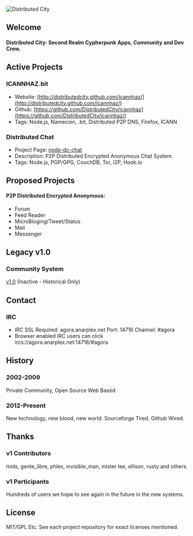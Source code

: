 ![Distributed City](http://distributedcity.github.com/images/distributedCity.jpg)

## Welcome

#### Distributed City: Second Realm Cypherpunk Apps, Community and Dev Crew.

## Active Projects

### ICANNHAZ.bit
* Website: [http://distributedcity.github.com/icannhaz/](http://distributedcity.github.com/icannhaz/)
* Github: [https://github.com/DistributedCity/icannhaz](https://github.com/DistributedCity/icannhaz/)
* Tags: Node.js, Namecoin, .bit, Distributed P2P DNS, Firefox, ICANN

### Distributed Chat
* Project Page: [node-dc-chat](https://github.com/DistributedCity/node-dc-chat)
* Description: P2P Distributed Encrypted Anonymous Chat System.
* Tags: Node.js, PGP/GPG, CouchDB, Tor, I2P, Hook.io


## Proposed Projects
#### P2P Distributed Encrypted Anonymous:
* Forum
* Feed Reader
* MicroBloging/Tweet/Status 
* Mail
* Messenger

## Legacy v1.0

### Community System
[v1.0](https://github.com/DistributedCity/dc-legacy-system-v1) (Inactive - Historical Only)

## Contact

### IRC
* IRC SSL Required: agora.anarplex.net Port: 14716 Channel: #agora
* Browser enabled IRC users can click ircs://agora.anarplex.net:14716/#agora

## History

### 2002-2009
Private Community, Open Source Web Based

### 2012-Present
New technology, new blood, new world. Sourceforge Tired. Github Wired.

## Thanks

### v1 Contributors
mids, gente_libre, phlex, invisible_man, mister lee, ellison, rusty and others.

### v1 Participants
Hundreds of users we hope to see again in the future in the new systems.

## License
MIT/GPL Etc. See each project repository for exact licenses mentioned.